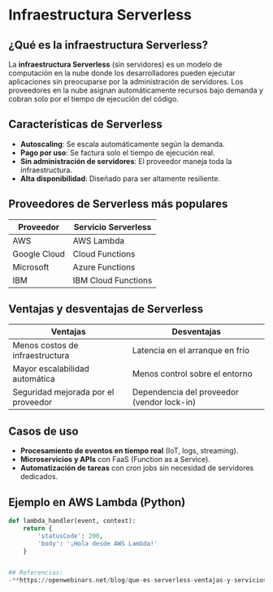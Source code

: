 # Infraestructura Serverless

## ¿Qué es la infraestructura Serverless?
La **infraestructura Serverless** (sin servidores) es un modelo de computación en la nube donde los desarrolladores pueden ejecutar aplicaciones sin preocuparse por la administración de servidores. Los proveedores en la nube asignan automáticamente recursos bajo demanda y cobran solo por el tiempo de ejecución del código.

## Características de Serverless
- **Autoscaling**: Se escala automáticamente según la demanda.
- **Pago por uso**: Se factura solo el tiempo de ejecución real.
- **Sin administración de servidores**: El proveedor maneja toda la infraestructura.
- **Alta disponibilidad**: Diseñado para ser altamente resiliente.

## Proveedores de Serverless más populares
| Proveedor      | Servicio Serverless |
|---------------|---------------------|
| AWS          | AWS Lambda          |
| Google Cloud | Cloud Functions     |
| Microsoft    | Azure Functions     |
| IBM          | IBM Cloud Functions |

## Ventajas y desventajas de Serverless

| **Ventajas** | **Desventajas** |
|-------------|---------------|
| Menos costos de infraestructura | Latencia en el arranque en frío |
| Mayor escalabilidad automática | Menos control sobre el entorno |
| Seguridad mejorada por el proveedor | Dependencia del proveedor (vendor lock-in) |

## Casos de uso
- **Procesamiento de eventos en tiempo real** (IoT, logs, streaming).
- **Microservicios y APIs** con FaaS (Function as a Service).
- **Automatización de tareas** con cron jobs sin necesidad de servidores dedicados.

## Ejemplo en AWS Lambda (Python)
```python
def lambda_handler(event, context):
    return {
        'statusCode': 200,
        'body': '¡Hola desde AWS Lambda!'
    }


## Referencias:
-**https://openwebinars.net/blog/que-es-serverless-ventajas-y-servicios/**
